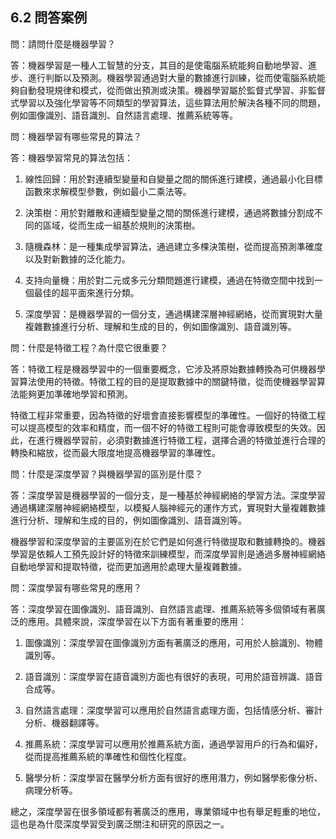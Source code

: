 ## 6.2 問答案例

問：請問什麼是機器學習？

答：機器學習是一種人工智慧的分支，其目的是使電腦系統能夠自動地學習、進步、進行判斷以及預測。機器學習通過對大量的數據進行訓練，從而使電腦系統能夠自動發現規律和模式，從而做出預測或決策。機器學習屬於監督式學習、非監督式學習以及強化學習等不同類型的學習算法，這些算法用於解決各種不同的問題，例如圖像識別、語音識別、自然語言處理、推薦系統等等。

問：機器學習有哪些常見的算法？

答：機器學習常見的算法包括：

1. 線性回歸：用於對連續型變量和自變量之間的關係進行建模，通過最小化目標函數來求解模型參數，例如最小二乘法等。

2. 決策樹：用於對離散和連續型變量之間的關係進行建模，通過將數據分割成不同的區域，從而生成一組基於規則的決策樹。

3. 隨機森林：是一種集成學習算法，通過建立多棵決策樹，從而提高預測準確度以及對新數據的泛化能力。

4. 支持向量機：用於對二元或多元分類問題進行建模，通過在特徵空間中找到一個最佳的超平面來進行分類。

5. 深度學習：是機器學習的一個分支，通過構建深層神經網絡，從而實現對大量複雜數據進行分析、理解和生成的目的，例如圖像識別、語音識別等。

問：什麼是特徵工程？為什麼它很重要？

答：特徵工程是機器學習中的一個重要概念，它涉及將原始數據轉換為可供機器學習算法使用的特徵。特徵工程的目的是提取數據中的關鍵特徵，從而使機器學習算法能夠更加準確地學習和預測。

特徵工程非常重要，因為特徵的好壞會直接影響模型的準確性。一個好的特徵工程可以提高模型的效率和精度，而一個不好的特徵工程則可能會導致模型的失效。因此，在進行機器學習前，必須對數據進行特徵工程，選擇合適的特徵並進行合理的轉換和縮放，從而最大限度地提高機器學習的準確性。

問：什麼是深度學習？與機器學習的區別是什麼？

答：深度學習是機器學習的一個分支，是一種基於神經網絡的學習方法。深度學習通過構建深層神經網絡模型，以模擬人腦神經元的運作方式，實現對大量複雜數據進行分析、理解和生成的目的，例如圖像識別、語音識別等。

機器學習和深度學習的主要區別在於它們是如何進行特徵提取和數據轉換的。機器學習是依賴人工預先設計好的特徵來訓練模型，而深度學習則是通過多層神經網絡自動地學習和提取特徵，從而更加適用於處理大量複雜數據。

問：深度學習有哪些常見的應用？

答：深度學習在圖像識別、語音識別、自然語言處理、推薦系統等多個領域有著廣泛的應用。具體來說，深度學習在以下方面有著重要的應用：

1. 圖像識別：深度學習在圖像識別方面有著廣泛的應用，可用於人臉識別、物體識別等。

2. 語音識別：深度學習在語音識別方面也有很好的表現，可用於語音辨識、語音合成等。

3. 自然語言處理：深度學習可以應用於自然語言處理方面，包括情感分析、審計分析、機器翻譯等。

4. 推薦系統：深度學習可以應用於推薦系統方面，通過學習用戶的行為和偏好，從而提高推薦系統的準確性和個性化程度。

5. 醫學分析：深度學習在醫學分析方面有很好的應用潛力，例如醫學影像分析、病理分析等。

總之，深度學習在很多領域都有著廣泛的應用，專業領域中也有舉足輕重的地位，這也是為什麼深度學習受到廣泛關注和研究的原因之一。